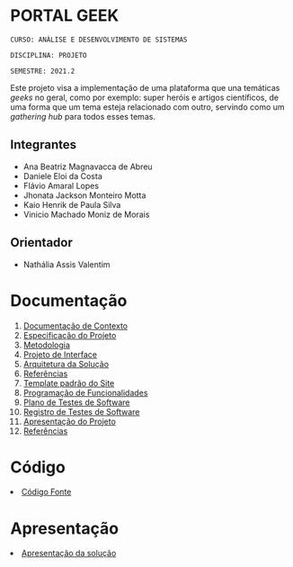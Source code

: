 # PORTAL GEEK

`CURSO: ANÁLISE E DESENVOLVIMENTO DE SISTEMAS`

`DISCIPLINA: PROJETO`

`SEMESTRE: 2021.2`

Este projeto visa a implementação de uma plataforma que una temáticas _geeks_ no geral, como por exemplo: super heróis e artigos científicos, de uma forma que um tema esteja relacionado com outro, servindo como um _gathering hub_ para todos esses temas.

## Integrantes

* Ana Beatriz Magnavacca de Abreu
* Daniele Eloi da Costa
* Flávio Amaral Lopes
* Jhonata Jackson Monteiro Motta
* Kaio Henrik de Paula Silva
* Vinicio Machado Moniz de Morais

## Orientador

* Nathália Assis Valentim

<!--## Instruções de utilização

Assim que a primeira versão do sistema estiver disponível, deverá complementar com as instruções de utilização. Descreva como instalar eventuais dependências e como executar a aplicação.-->

# Documentação

<ol>
<li><a href="docs/01-Documentação de Contexto.md"> Documentação de Contexto</a></li>
<li><a href="docs/02-Especificação do Projeto.md"> Especificação do Projeto</a></li>
<li><a href="docs/03-Metodologia.md"> Metodologia</a></li>
<li><a href="docs/04-Projeto de Interface.md"> Projeto de Interface</a></li>
<li><a href="docs/05-Arquitetura da Solução.md"> Arquitetura da Solução</a></li>
<li><a href="docs/11-Referências.md"> Referências</a></li>
<li><a href="docs/06-Template padrão do Site.md"> Template padrão do Site</a></li> 
<li><a href="docs/07-Programação de Funcionalidades.md"> Programação de Funcionalidades</a></li>
<li><a href="docs/08-Plano de Testes de Software.md"> Plano de Testes de Software</a></li>
<li><a href="docs/09-Registro de Testes de Software.md"> Registro de Testes de Software</a></li>
<li><a href="docs/10-Apresentação do Projeto.md"> Apresentação do Projeto</a></li>
<li><a href="docs/11-Referências.md"> Referências</a></li>
</ol>

# Código

<li><a href="src/README.md"> Código Fonte</a></li>

# Apresentação

<li><a href="presentation/README.md"> Apresentação da solução</a></li>
